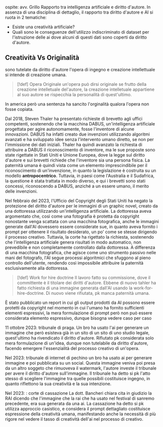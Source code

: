 ospite: avv. Grillo
Rapporto tra intelligenza artificiale e diritto d'autore.
In assenza di una disciplina di dettaglio, il rapporto tra diritto d'autore e AI si ruota in 2 tematiche:
- Esiste una creatività artificiale?
- Quali sono le conseguenze dell'utilizzo indiscriminato di dataset per l'istruzione delle ai dove alcuni di questi dati sono coperti da diritto d'autore.

## Creatività Vs Originalità
sono tutelate da diritto d'autore l'opera di ingegno e creazione intellettuale si intende di creazione umana.
>[!def] Opera Originale
> un'opera può dirsi originale se frutto della creazione intelletuale del'autore, la creazione intelletuale appartiene al suo autore se rispecchia la personalità di quest'ultimo.

In america però una sentenza ha sancito l'orginalità qualora l'opera non fosse copiata.

Dal 2018, Steven Thaler ha presentato richieste di brevetto agli uffici competenti, sostenendo che la macchina DABUS, un'intelligenza artificiale progettata per agire autonomamente, fosse l'inventore di alcune innovazioni. 
DABUS ha infatti creato due invenzioni utilizzando algoritmi avanzati e ha sviluppato idee senza l'intervento umano diretto, se non per l'immissione dei dati iniziali. 
Thaler ha quindi avanzato la richiesta di attribuire a DABUS il riconoscimento di inventore, ma le sue proposte sono state rigettate in Stati Uniti e Unione Europea, dove la legge sul diritto d'autore e sui brevetti richiede che l'inventore sia una persona fisica. La paternità umana è quindi vista come un elemento imprescindibile per il riconoscimento di un'invenzione, in quanto la legislazione è costruita su un modello **antropocentrico**. 
Tuttavia, in paesi come l'Australia e il Sudafrica, la questione è stata trattata in modo diverso, e qui i brevetti sono stati concessi, riconoscendo a DABUS, anziché a un essere umano, il merito delle invenzioni. 

Nel febbraio del 2023, l'Ufficio del Copyright degli Stati Uniti ha negato la protezione del diritto d'autore per le immagini di un graphic novel, creato da una dottoressa utilizzando un'intelligenza artificiale. 
La dottoressa aveva argomentato che, così come una fotografia è protetta da copyright nonostante venga scattata con una macchina fotografica, anche le immagini generate dall'AI dovessero essere considerate sue, in quanto aveva fornito i prompt per ottenere il risultato desiderato, un po' come se stesse dirigendo il processo creativo. 
Tuttavia, la corte ha rigettato la richiesta, sostenendo che l'intelligenza artificiale genera risultati in modo automatico, non prevedibile e non completamente controllato dalla dottoressa. A differenza di una macchina fotografica, che agisce come uno strumento passivo nelle mani del fotografo, l'AI segue processi algoritmici che sfuggono al pieno controllo dell'utente, rendendo così impossibile attribuire la paternità esclusivamente alla dottoressa.

>[!def] Work for hire doctrine
> Il lavoro fatto su commissione, dove il committente è il titolare dei diritti d'autore. 
> Ebbene di nuovo tahler ha fatto richiesta di una immagine generata dall'AI usando la work-for-hire-doctrine. Di nuovo viene rifiutata, pk manca paternità umana.
> 

È stato pubblicato un report in cui gli output prodotti da AI possono essere protetti da copyright nel momento in cui l'umano ha fornito sufficienti elementi espressivi, la mera formulazione di prompt però non può essere considerata elemento espressivo, dunque bisogna vedere caso per caso

11 ottobre 2023: tribunale di praga.
Un bro ha usato l'ai per generare un immagine che però esisteva già in un sito di un sito di uno studio legale, quest'ultimo ha rivendicato il diritto d'autore.
Rifiutato pk considerata solo mera formulazione di un'idea, dunque non tutelabile da diritto d'autore, facendo emergere l'essenzialità del processo creativo di un'opera.

Nel 2023: tribunale di internet di pechino
un bro ha usato ai per generare immagine e poi pubblicata su un social.
Questa immagine veniva poi presa da un altro soggeto che rimuoveva il watermark, l'autore investe il tribunale per avere il diritto d'autore sull'immagine.
Il tribunale ha detto si pk l'atto stesso di scegliere l'immagine tra quelle possibili costituisce ingegno, in quanto riflettono la sua creatività e la sua intenzione.

Nel 2023: : corte di cassazione
La dott. Bancheri chiara cita in giudizio la RAI dicendo che l'immagine che la rai che ha usato nel festival di sanremo precedente, era sua generata da una ai.
La cassazione ha detto si pk utilizza approccio casistico, e considera il prompt dettagliato costituisce espressione della creatività umana, manifestando anche la necessità di più rigore nel vedere il tasso di creatività dell'ai nel processo di creativo.
